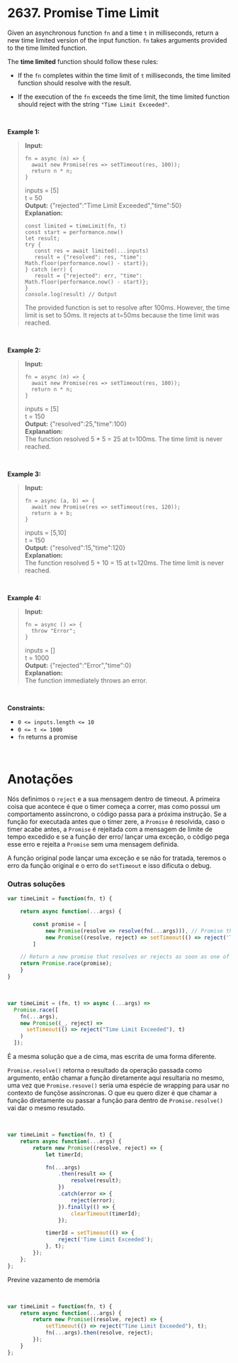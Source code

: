 # 2637. Promise Time Limit

Given an asynchronous function `fn` and a time `t` in milliseconds, return a new time limited version of the input function. `fn` takes arguments provided to the time limited function.

The **time limited** function should follow these rules:

- If the `fn` completes within the time limit of `t` milliseconds, the time limited function should resolve with the result.

- If the execution of the `fn` exceeds the time limit, the time limited function should reject with the string `"Time Limit Exceeded"`.

<br>

**Example 1:**

> **Input:**   
> ```
> fn = async (n) => {   
>   await new Promise(res => setTimeout(res, 100));   
>   return n * n;   
> }  
> ```
> inputs = [5]  
> t = 50  
> **Output:** {"rejected":"Time Limit Exceeded","time":50}  
> **Explanation:**  
> ```
> const limited = timeLimit(fn, t)  
> const start = performance.now()  
> let result;  
> try {  
>    const res = await limited(...inputs)  
>    result = {"resolved": res, "time": Math.floor(performance.now() - start)};  
> } catch (err) {  
>    result = {"rejected": err, "time": Math.floor(performance.now() - start)};  
> }  
> console.log(result) // Output  
> ```   
>
> The provided function is set to resolve after 100ms. However, the time limit is set to 50ms. It rejects at t=50ms because the time limit was reached.  

<br>

**Example 2:**

> **Input:**   
> ```
> fn = async (n) => {   
>   await new Promise(res => setTimeout(res, 100));   
>   return n * n;   
> }  
> ```
> inputs = [5]  
> t = 150  
> **Output:** {"resolved":25,"time":100}  
> **Explanation:**  
> The function resolved 5 * 5 = 25 at t=100ms. The time limit is never reached.  

<br>

**Example 3:**

> **Input:**   
> ```
> fn = async (a, b) => {   
>   await new Promise(res => setTimeout(res, 120));   
>   return a + b;   
> }  
> ```
> inputs = [5,10]  
> t = 150  
> **Output:** {"resolved":15,"time":120}  
> **Explanation:**  
> ​​The function resolved 5 + 10 = 15 at t=120ms. The time limit is never reached.  

<br>

**Example 4:**

> **Input:**  
> ``` 
> fn = async () => {   
>   throw "Error";  
> }  
> ```
> inputs = []  
> t = 1000  
> **Output:** {"rejected":"Error","time":0}  
> **Explanation:**  
> The function immediately throws an error.  

<br>

**Constraints:**

- `0 <= inputs.length <= 10`
- `0 <= t <= 1000`
- `fn` returns a promise

<br>

# Anotações

Nós definimos o `reject` e a sua mensagem dentro de timeout. A primeira coisa que acontece é que o timer começa a correr, mas como possui um comportamento assíncrono, o código passa para a próxima instrução. Se a função for executada antes que o timer zere, a `Promise` é resolvida, caso o timer acabe antes, a `Promise` é rejeitada com a mensagem de limite de tempo excedido e se a função der erro/ lançar uma exceção, o código pega esse erro e rejeita a `Promise` sem uma mensagem definida.

A função original pode lançar uma exceção e se não for tratada, teremos o erro da função original e o erro do `setTimeout` e isso dificuta o debug.

### Outras soluções

```js
var timeLimit = function(fn, t) {

    return async function(...args) {

        const promise = [
            new Promise(resolve => resolve(fn(...args))), // Promise that resolves with the result of executing fn(...args)
            new Promise((resolve, reject) => setTimeout(() => reject('Time Limit Exceeded'), t)) //Promise that rejects with 'Time Limit Exceeded' after t milliseconds
        ] 

    // Return a new promise that resolves or rejects as soon as one of the promises in the array settles
    return Promise.race(promise);
    }
}
```

<br>

```js
var timeLimit = (fn, t) => async (...args) =>
  Promise.race([
    fn(...args),
    new Promise((_, reject) =>
      setTimeout(() => reject("Time Limit Exceeded"), t)
    )
  ]);
```

É a mesma solução que a de cima, mas escrita de uma forma diferente.

`Promise.resolve()` retorna o resultado da operação passada como argumento, então chamar a função diretamente aqui resultaria no mesmo, uma vez que `Promise.resove()` seria uma espécie de wrapping para usar no contexto de funçõse assíncronas. O que eu quero dizer é que chamar a função diretamente ou passar a função para dentro de `Promise.resolve()` vai dar o mesmo resutado.

<br>

```js
var timeLimit = function(fn, t) {
    return async function(...args) {
        return new Promise((resolve, reject) => {
            let timerId;

            fn(...args)
                .then(result => {
                    resolve(result);
                })
                .catch(error => {
                    reject(error);
                }).finally(() => {
                    clearTimeout(timerId);
                });

            timerId = setTimeout(() => {
                reject('Time Limit Exceeded');
            }, t);
        });
    };
};
```

Previne vazamento de memória

<br>

```js
var timeLimit = function(fn, t) {
    return async function(...args) {
        return new Promise((resolve, reject) => {
            setTimeout(() => reject("Time Limit Exceeded"), t);
            fn(...args).then(resolve, reject);
        });
    }
};
```
